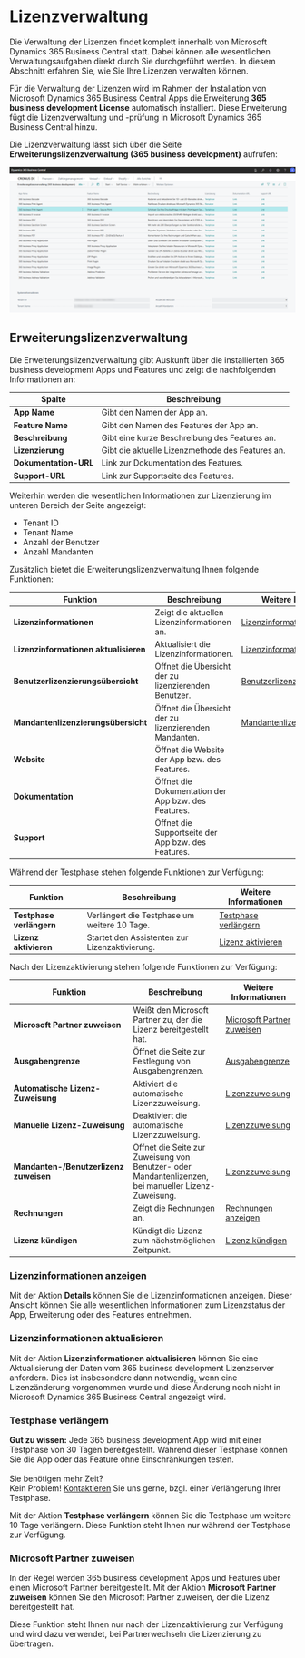 # Lizenzverwaltung

Die Verwaltung der Lizenzen findet komplett innerhalb von Microsoft Dynamics 365 Business Central statt. Dabei können alle wesentlichen Verwaltungsaufgaben direkt durch Sie durchgeführt werden. In diesem Abschnitt erfahren Sie, wie Sie Ihre Lizenzen verwalten können.

Für die Verwaltung der Lizenzen wird im Rahmen der Installation von Microsoft Dynamics 365 Business Central Apps die Erweiterung **365 business development License** automatisch installiert. Diese Erweiterung fügt die Lizenzverwaltung und -prüfung in Microsoft Dynamics 365 Business Central hinzu.

Die Lizenzverwaltung lässt sich über die Seite **Erweiterungslizenzverwaltung (365 business development)** aufrufen:

![Erweiterungslizenzverwaltung (365 business development)](/assets/images/licensing/2bfb6450-3d5b-478a-824d-dc4088eb3fca.png)

## Erweiterungslizenzverwaltung

Die Erweiterungslizenzverwaltung gibt Auskunft über die installierten 365 business development Apps und Features und zeigt die nachfolgenden Informationen an:

| Spalte | Beschreibung |
| --- | --- |
| **App Name** | Gibt den Namen der App an. |
| **Feature Name** | Gibt den Namen des Features der App an. |
| **Beschreibung** | Gibt eine kurze Beschreibung des Features an. |
| **Lizenzierung** | Gibt die aktuelle Lizenzmethode des Features an. |
| **Dokumentation-URL** | Link zur Dokumentation des Features. |
| **Support-URL** | Link zur Supportseite des Features. |

Weiterhin werden die wesentlichen Informationen zur Lizenzierung im unteren Bereich der Seite angezeigt:

 - Tenant ID
 - Tenant Name
 - Anzahl der Benutzer
 - Anzahl Mandanten

Zusätzlich bietet die Erweiterungslizenzverwaltung Ihnen folgende Funktionen:

| Funktion | Beschreibung | Weitere Informationen |
| --- | --- | --- |
| **Lizenzinformationen** | Zeigt die aktuellen Lizenzinformationen an. | [Lizenzinformationen anzeigen](#lizenzinformationen-anzeigen) |
| **Lizenzinformationen aktualisieren** | Aktualisiert die Lizenzinformationen. | [Lizenzinformationen aktualisieren](#lizenzinformationen-aktualisieren) |
| **Benutzerlizenzierungsübersicht** | Öffnet die Übersicht der zu lizenzierenden Benutzer. | [Benutzerlizenzierungsübersicht](license-methods/user-license.md) |
| **Mandantenlizenzierungsübersicht** | Öffnet die Übersicht der zu lizenzierenden Mandanten. | [Mandantenlizenzierungsübersicht](license-methods/company-license.md) |
| **Website** | Öffnet die Website der App bzw. des Features. |  |
| **Dokumentation** | Öffnet die Dokumentation der App bzw. des Features. |  |
| **Support** | Öffnet die Supportseite der App bzw. des Features. |  |

Während der Testphase stehen folgende Funktionen zur Verfügung:

| Funktion | Beschreibung | Weitere Informationen |
| --- | --- | --- |
| **Testphase verlängern** | Verlängert die Testphase um weitere 10 Tage. | [Testphase verlängern](#testphase-verlängern) |
| **Lizenz aktivieren** | Startet den Assistenten zur Lizenzaktivierung. | [Lizenz aktivieren](/license-management/activate-license.md) |

Nach der Lizenzaktivierung stehen folgende Funktionen zur Verfügung:

| Funktion | Beschreibung | Weitere Informationen |
| --- | --- | --- |
| **Microsoft Partner zuweisen** | Weißt den Microsoft Partner zu, der die Lizenz bereitgestellt hat. | [Microsoft Partner zuweisen](#microsoft-partner-zuweisen) |
| **Ausgabengrenze** | Öffnet die Seite zur Festlegung von Ausgabengrenzen. | [Ausgabengrenze](/license-management/spending-limit.md) |
| **Automatische Lizenz-Zuweisung** | Aktiviert die automatische Lizenzzuweisung. | [Lizenzzuweisung](/license-management/assign-license.md) |
| **Manuelle Lizenz-Zuweisung** | Deaktiviert die automatische Lizenzzuweisung. | [Lizenzzuweisung](/license-management/assign-license.md) | 
| **Mandanten-/Benutzerlizenz zuweisen** | Öffnet die Seite zur Zuweisung von Benutzer- oder Mandantenlizenzen, bei manueller Lizenz-Zuweisung. | [Lizenzzuweisung](/license-management/assign-license.md) |
| **Rechnungen** | Zeigt die Rechnungen an. | [Rechnungen anzeigen](invoicing/invoices.md) |
| **Lizenz kündigen** | Kündigt die Lizenz zum nächstmöglichen Zeitpunkt. | [Lizenz kündigen](/license-management/terminate-license.md) |

### Lizenzinformationen anzeigen

Mit der Aktion **Details** können Sie die Lizenzinformationen anzeigen. Dieser Ansicht können Sie alle wesentlichen Informationen zum Lizenzstatus der App, Erweiterung oder des Features entnehmen.

### Lizenzinformationen aktualisieren

Mit der Aktion **Lizenzinformationen aktualisieren** können Sie eine Aktualisierung der Daten vom 365 business development Lizenzserver anfordern. Dies ist insbesondere dann notwendig, wenn eine Lizenzänderung vorgenommen wurde und diese Änderung noch nicht in Microsoft Dynamics 365 Business Central angezeigt wird.

### Testphase verlängern

<div class="alert alert-notice">
    <i class="fa-light fa-hand-point-up fa-lg" style="--fa-secondary-color: #FF0000; --fa-primary-color: #111111; --fa-secondary-opacity: 0.7"></i> <strong>Gut zu wissen:</strong> Jede 365 business development App wird mit einer Testphase von 30 Tagen bereitgestellt. Während dieser Testphase können Sie die App oder das Feature ohne Einschränkungen testen.<br>
    <br>
    Sie benötigen mehr Zeit?<br>
    Kein Problem! <a href="https://365businessdev.com/kontakt/" target="_blank">Kontaktieren</a> Sie uns gerne, bzgl. einer Verlängerung Ihrer Testphase.
</div>

Mit der Aktion **Testphase verlängern** können Sie die Testphase um weitere 10 Tage verlängern. Diese Funktion steht Ihnen nur während der Testphase zur Verfügung.

### Microsoft Partner zuweisen

In der Regel werden 365 business development Apps und Features über einen Microsoft Partner bereitgestellt. Mit der Aktion **Microsoft Partner zuweisen** können Sie den Microsoft Partner zuweisen, der die Lizenz bereitgestellt hat.

Diese Funktion steht Ihnen nur nach der Lizenzaktivierung zur Verfügung und wird dazu verwendet, bei Partnerwechseln die Lizenzierung zu übertragen.